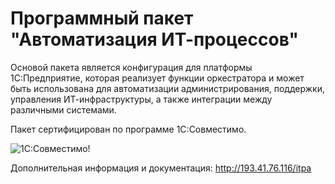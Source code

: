 ﻿# Программный пакет "Автоматизация ИТ-процессов"

Основой пакета является конфигурация для платформы 1С:Предприятие, которая реализует функции оркестратора и может быть использована для автоматизации администрирования, поддержки, управления ИТ-инфраструктуры, а также интеграции между различными системами.

Пакет сертифицирован по программе 1С:Совместимо.

![1С:Совместимо!](http://193.41.76.116/itpa/img/1ccompat-64.gif)

Дополнительная информация и документация: http://193.41.76.116/itpa


